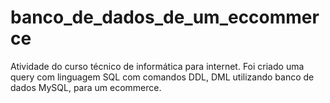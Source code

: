 # banco_de_dados_de_um_eccommerce
Atividade do curso técnico de informática para internet. Foi criado uma query com linguagem SQL com comandos DDL, DML utilizando banco de dados MySQL, para um ecommerce.
